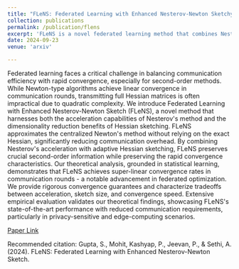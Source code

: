 ```yaml
---
title: "FLeNS: Federated Learning with Enhanced Nesterov-Newton Sketchy"
collection: publications
permalink: /publication/flens
excerpt: 'FLeNS is a novel federated learning method that combines Nesterov's acceleration and adaptive Hessian sketching to reduce communication overhead while preserving second-order information, achieving super-linear convergence and state-of-the-art performance in federated optimization.'
date: 2024-09-23
venue: 'arxiv'

---
```

Federated learning faces a critical challenge in balancing communication efficiency with rapid convergence, especially for second-order methods. While Newton-type algorithms achieve linear convergence in communication rounds, transmitting full Hessian matrices is often impractical due to quadratic complexity. We introduce Federated Learning with Enhanced Nesterov-Newton Sketch (FLeNS), a novel method that harnesses both the acceleration capabilities of Nesterov's method and the dimensionality reduction benefits of Hessian sketching. FLeNS approximates the centralized Newton's method without relying on the exact Hessian, significantly reducing communication overhead. By combining Nesterov's acceleration with adaptive Hessian sketching, FLeNS preserves crucial second-order information while preserving the rapid convergence characteristics. Our theoretical analysis, grounded in statistical learning, demonstrates that FLeNS achieves super-linear convergence rates in communication rounds - a notable advancement in federated optimization. We provide rigorous convergence guarantees and characterize tradeoffs between acceleration, sketch size, and convergence speed. Extensive empirical evaluation validates our theoretical findings, showcasing FLeNS's state-of-the-art performance with reduced communication requirements, particularly in privacy-sensitive and edge-computing scenarios. 


[Paper Link](https://arxiv.org/abs/2409.15216)

Recommended citation: Gupta, S., Mohit, Kashyap, P., Jeevan, P., & Sethi, A. (2024). FLeNS: Federated Learning with Enhanced Nesterov-Newton Sketch.